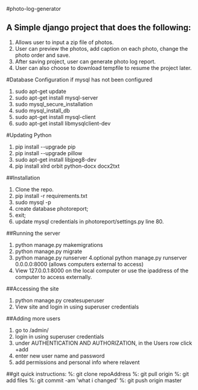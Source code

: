 #photo-log-generator
## A Simple django project that does the following:
1. Allows user to input a zip file of photos.
2. User can preview the photos, add caption on each photo, change the photo order and save.
3. After saving project, user can generate photo log report.
4. User can also choose to download tempfile to resume the project later.

#Database Configuration if mysql has not been configured
1. sudo apt-get update
2. sudo apt-get install mysql-server
3. sudo mysql_secure_installation
4. sudo mysql_install_db
5. sudo apt-get install mysql-client
6. sudo apt-get install libmysqlclient-dev

#Updating Python 
1. pip install --upgrade pip 
2. pip install --upgrade pillow 
3. sudo apt-get install libjpeg8-dev
4. pip install xlrd orbit python-docx docx2txt

##Installation
1. Clone the repo.
2. pip install -r requirements.txt
3. sudo mysql -p
4. create database photoreport;
5. exit;
6. update mysql credentials in photoreport/settings.py line 80.

##Running the server
1. python manage.py makemigrations
2. python manage.py migrate
3. python manage.py runserver 
4.optional   python manage.py runserver 0.0.0.0:8000      (allows computers external to access) 
5. View 127.0.0.1:8000 on the local computer or use the ipaddress of the computer to access externally.

##Accessing the site
1. python manage.py createsuperuser
2. View site and login in using superuser credentials

##Adding more users
1. go to <base url>/admin/
2. login in using superuser credentials
3. under AUTHENTICATION AND AUTHORIZATION, in the Users row click +add
4. enter new user name and password
5. add permissions and personal info where relavent

##git quick instructions:
%: git clone repoAddress 
%: git pull origin
%: git add files 
%: git commit -am 'what i changed'
%: git push origin master
